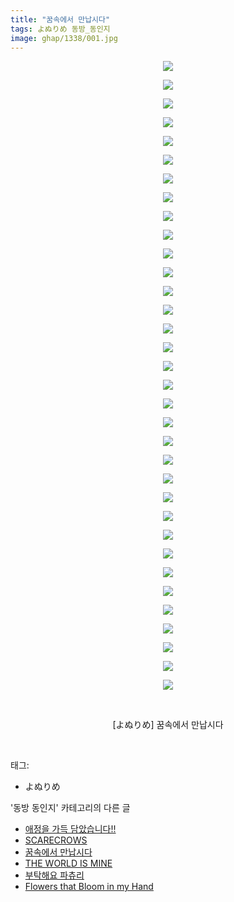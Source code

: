 ```yaml
---
title: "꿈속에서 만납시다"
tags: よぬりめ 동방_동인지
image: ghap/1338/001.jpg
---
```

<div class="article">
<p style="text-align: center; clear: none; float: none;"><img src="{{ site.nasurl }}/ghap/1338/001.jpg"/></p>
<p style="text-align: center; clear: none; float: none;"><img src="{{ site.nasurl }}/ghap/1338/002.jpg"/></p>
<p style="text-align: center; clear: none; float: none;"><img src="{{ site.nasurl }}/ghap/1338/003.jpg"/></p>
<p style="text-align: center; clear: none; float: none;"><img src="{{ site.nasurl }}/ghap/1338/004.jpg"/></p>
<p style="text-align: center; clear: none; float: none;"><img src="{{ site.nasurl }}/ghap/1338/005.jpg"/></p>
<p style="text-align: center; clear: none; float: none;"><img src="{{ site.nasurl }}/ghap/1338/006.jpg"/></p>
<p style="text-align: center; clear: none; float: none;"><img src="{{ site.nasurl }}/ghap/1338/007.jpg"/></p>
<p style="text-align: center; clear: none; float: none;"><img src="{{ site.nasurl }}/ghap/1338/008.jpg"/></p>
<p style="text-align: center; clear: none; float: none;"><img src="{{ site.nasurl }}/ghap/1338/009.jpg"/></p>
<p style="text-align: center; clear: none; float: none;"><img src="{{ site.nasurl }}/ghap/1338/010.jpg"/></p>
<p style="text-align: center; clear: none; float: none;"><img src="{{ site.nasurl }}/ghap/1338/011.jpg"/></p>
<p style="text-align: center; clear: none; float: none;"><img src="{{ site.nasurl }}/ghap/1338/012.jpg"/></p>
<p style="text-align: center; clear: none; float: none;"><img src="{{ site.nasurl }}/ghap/1338/013.jpg"/></p>
<p style="text-align: center; clear: none; float: none;"><img src="{{ site.nasurl }}/ghap/1338/014.jpg"/></p>
<p style="text-align: center; clear: none; float: none;"><img src="{{ site.nasurl }}/ghap/1338/015.jpg"/></p>
<p style="text-align: center; clear: none; float: none;"><img src="{{ site.nasurl }}/ghap/1338/016.jpg"/></p>
<p style="text-align: center; clear: none; float: none;"><img src="{{ site.nasurl }}/ghap/1338/017.jpg"/></p>
<p style="text-align: center; clear: none; float: none;"><img src="{{ site.nasurl }}/ghap/1338/018.jpg"/></p>
<p style="text-align: center; clear: none; float: none;"><img src="{{ site.nasurl }}/ghap/1338/019.jpg"/></p>
<p style="text-align: center; clear: none; float: none;"><img src="{{ site.nasurl }}/ghap/1338/020.jpg"/></p>
<p style="text-align: center; clear: none; float: none;"><img src="{{ site.nasurl }}/ghap/1338/021.jpg"/></p>
<p style="text-align: center; clear: none; float: none;"><img src="{{ site.nasurl }}/ghap/1338/022.jpg"/></p>
<p style="text-align: center; clear: none; float: none;"><img src="{{ site.nasurl }}/ghap/1338/023.jpg"/></p>
<p style="text-align: center; clear: none; float: none;"><img src="{{ site.nasurl }}/ghap/1338/024.jpg"/></p>
<p style="text-align: center; clear: none; float: none;"><img src="{{ site.nasurl }}/ghap/1338/025.jpg"/></p>
<p style="text-align: center; clear: none; float: none;"><img src="{{ site.nasurl }}/ghap/1338/026.jpg"/></p>
<p style="text-align: center; clear: none; float: none;"><img src="{{ site.nasurl }}/ghap/1338/027.jpg"/></p>
<p style="text-align: center; clear: none; float: none;"><img src="{{ site.nasurl }}/ghap/1338/028.jpg"/></p>
<p style="text-align: center; clear: none; float: none;"><img src="{{ site.nasurl }}/ghap/1338/029.jpg"/></p>
<p style="text-align: center; clear: none; float: none;"><img src="{{ site.nasurl }}/ghap/1338/030.jpg"/></p>
<p style="text-align: center; clear: none; float: none;"><img src="{{ site.nasurl }}/ghap/1338/031.jpg"/></p>
<p style="text-align: center; clear: none; float: none;"><img src="{{ site.nasurl }}/ghap/1338/032.jpg"/></p>
<p style="text-align: center; clear: none; float: none;"><img src="{{ site.nasurl }}/ghap/1338/033.jpg"/></p>
<p style="text-align: center; clear: none; float: none;"><img src="{{ site.nasurl }}/ghap/1338/034.jpg"/></p>
<p style="text-align: center; clear: none; float: none;"><br/></p>
<p style="text-align: center; clear: none; float: none;">[よぬりめ] 꿈속에서 만납시다</p>
<p><br/></p>
</div><div class="tagTrail">
<p>태그: </p>
<ul>
<li>よぬりめ</li>
</ul>
</div><div class="another">
<p>'동방 동인지' 카테고리의 다른 글</p>
<ul>
<li><a href="/2016-08-04-ghap_1341">애정을 가득 담았습니다!!</a></li>
<li><a href="/2016-08-04-ghap_1339">SCARECROWS</a></li>
<li><a href="/2016-08-04-ghap_1338">꿈속에서 만납시다</a></li>
<li><a href="/2016-08-04-ghap_1337">THE WORLD IS MINE</a></li>
<li><a href="/2016-08-03-ghap_1336">부탁해요 파츄리</a></li>
<li><a href="/2016-08-03-ghap_1335">Flowers that Bloom in my Hand</a></li>
</ul>
</div><div class="cb_module cb_fluid">
<div class="cb_wrt cb_profile">
</div><!-- commentList close -->
</div>
<br/>
<p id="refer"></p>
<br/>

